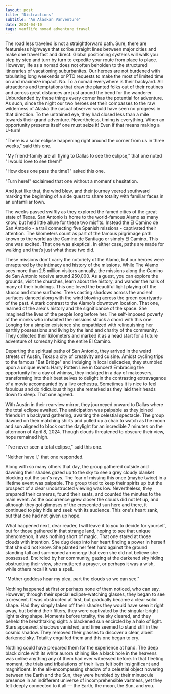 ```yaml
---
layout: post
title: "Distractions"
subtitle: "An Alaskan Vanventure"
date: 2024-04-10
tags: vanflife nomad adventure travel
---
```


The road less traveled is not a straightforward path. Sure, there are featureless highways that scribe straight lines between major cities and make one travel fast and direct. Global positioning systems will walk you step by step and turn by turn to expedite your route from place to place. However, life as a nomad does not often beholden to the structured itineraries of vacationing suburbanites. Our heroes are not burdened with tabulating long weekends or PTO requests to make the most of limited time on and maximize impact. No. To a nomad everywhere is their backyard. All attractions and temptations that draw the planted folks out of their routines and across great distances are just around the bend for the wanderer. Unburdended by these things every corner has the potential for adventure. As such, since the night our two heroes set their compasses to the raw wilderness of Alaska the casual observer would have seen no progress in that direction. To the untrained eye, they had closed less than a mile towards their grand adventure. Nevertheless, timing is everything. When an opportunity presents itself one must seize it! Even if that means making a U-turn!

"There is a solar eclipse happening right around the corner from us in three weeks," said this one.

"My friend-family are all flying to Dallas to see the eclipse," that one noted "I would love to see them!"

"How does one pass the time?" asked this one.

"Turn here!" exclaimed that one without a moment's hesitation.

And just like that, the wind blew, and their journey veered southward marking the beginning of a side quest to share totality with familiar faces in an unfamiliar town.

The weeks passed swiftly as they explored the famed cities of the great state of Texas. San Antonio is home to the world-famous Alamo as many know, but held little allure for these two misfits. Instead the El Camino de San Antonio - a trail connecting five Spanish missions -
captivated their attention. The kilometers count as part of the famous pilgrimage path known to the world as the Camino de Santiago or simply El Camino. This one was excited. That one was skeptical. In either case, paths are made for walking and that’s just what these two did.

These missions don't carry the notoriety of the Alamo, but our heroes were enraptured by the intimacy and history of the missions. While The Alamo sees more than 2.5 million visitors annually, the missions along the Camino de San Antonio receive around 250,000. As a guest, you can explore the grounds, visit the churches, learn about the history, and wander the halls of many of their buildings. This one loved the beautiful light playing off the stucco and stone surfaces. Trees casting shadows across the ancient surfaces danced along with the wind blowing across the green courtyards of the past. A stark contrast to the Alamo's downtown location. That one, learned of the area's history and the significance of the space. She imagined the lives of the people long before her. The self-imposed poverty of the monks who inhabited
the missions struck a chord with this one. Longing for a simpler existence she empathized with relinquishing her earthly possessions and living by the land and charity of the community. They collected their kilometers and marked it as a head start for a future adventure of someday hiking the entire El Camino.

Departing the spiritual paths of San Antonio, they arrived in the weird streets of Austin, Texas a city of creativity and cuisine. Amidst cycling trips to the famous "Bat Bridge" and indulging in local delicacies, they stumbled upon a unique event: Harry Potter: Live in Concert! Embracing the opportunity for a day of whimsy, they indulged in a day of makeovers, transforming into their best selves to delight in the contrasting extravagance of a movie accompanied by a live orchestra. Sometimes it is nice to feel fabulous and do ridiculous things she remarked as they laid their heads down to sleep. That one agreed.

With Austin in their rearview mirror, they journeyed onward to Dallas where the total eclipse awaited. The anticipation was palpable as they joined friends in a backyard gathering, awaiting the celestial spectacle. The group dawned on their matching shirts and pulled up a chair to watch as the moon and sun aligned to block out the daylight for an incredible 7 minutes on the afternoon of April 8, 2024. Though clouds threatened to obscure their view, hope remained high.

"I've never seen a total eclipse," said this one.

"Neither have I," that one responded.

Along with so many others that day, the group gathered outside and dawning their shades gazed up to the sky to see a grey cloudy blanket blocking out the sun's rays. The fear of missing this once (maybe twice) in a lifetime event was palpable. The group tried to keep their spirits up but the prospect of a clear unobstructed viewing was low. Nevertheless, they prepared their cameras, found their seats, and counted the minutes to the main event. As the occurrence grew closer the clouds did not let up, and although they got glimpses of the crescented sun here and there, it continued to play hide and seek with its audience. This one's heart sank, but that one had not given up hope.

What happened next, dear reader, I will leave it to you to decide for yourself, but for those gathered in that strange land, hoping to see that unique phenomenon, it was nothing short of magic. That one stared at those clouds with intention. She dug deep into her heart finding a
power in herself that she did not know. She planted her feet hard against the ground standing tall and summoned an energy that even she did not believe she possessed. Encircled by her community, gazing at the darkened sky hiding obstructing their view, she muttered a prayer, or
perhaps it was a wish, while others recall it was a spell.

"Mother goddess hear my plea, part the clouds so we can see."

Nothing happened at first or perhaps none of them noticed, who can say. However, through their special eclipse-watching glasses, they began to see a crescent. It was obstructed at first, but gradually became a clear solid shape. Had they simply taken off their shades they would
have seen it right away, but behind their filters, they were captivated by the singular bright light taking shape. Moments before totality, the sky cleared, and they beheld the breathtaking sight: a blackened sun encircled by a halo of light. Stars appeared, shadows vanished, and time seemed to stand still in the cosmic shadow. They removed their glasses to discover a clear, albeit darkened sky. Totality engulfed them and this one began to cry.

Nothing could have prepared them for the experience at hand. The deep black circle with its white aurora shining like a black hole in the heavens was unlike anything any of them had ever witnessed before. In that fleeting moment, the trials and tribulations of their lives felt both insignificant and magnificent. In the all-encompassing shadow of a celestial object hovering between the Earth and the Sun, they were humbled by their minuscule presence in an indifferent universe of incomprehensible vastness, yet they felt deeply connected to it all — the
Earth, the moon, the Sun, and you.
